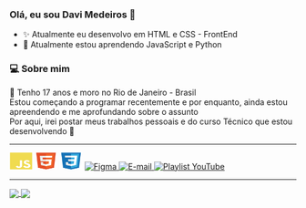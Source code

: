 ### Olá, eu sou Davi Medeiros 👋

- ✨ Atualmente eu desenvolvo em HTML e CSS - FrontEnd
- 🧠 Atualmente estou aprendendo JavaScript e Python

<div>
<h3>💻 Sobre mim</h3>
📍 Tenho 17 anos e moro no Rio de Janeiro - Brasil <br>
Estou começando a programar recentemente e por enquanto, ainda estou apreendendo e me aprofundando sobre o assunto <br> 
Por aqui, irei postar meus trabalhos pessoais e do curso Técnico que estou desenvolvendo 🤙 <br>
  <hr>
  <img alt="JavaScript" height="30" width="40" src="https://raw.githubusercontent.com/devicons/devicon/master/icons/javascript/javascript-plain.svg"/>
  <img alt="HTML5" height="30" width="40" src="https://raw.githubusercontent.com/devicons/devicon/master/icons/html5/html5-original.svg"/>
  <img alt="CSS3" height="30" width="40" src="https://raw.githubusercontent.com/devicons/devicon/master/icons/css3/css3-original.svg"/>
  <a href="https://www.figma.com"><img alt="Figma" src="https://img.shields.io/badge/Figma-F24E1E?style=for-the-badge&logo=figma&logoColor=white"/>
  <a href="mailto:davi.medeiros.silva1@gmail.com?subject=&body="><img alt="E-mail" src="https://img.shields.io/badge/Gmail-D14836?style=for-the-badge&logo=gmail&logoColor=white"/>
  <a href="https://music.youtube.com/playlist?list=PLibow4a6VPxoYZF--MdSSoNxnYM3OkYmA&feature=share"><img alt="Playlist YouTube" src="https://img.shields.io/badge/YouTube_Music-FF0000?style=for-the-badge&logo=youtube-music&logoColor=white"/>
</div>
<hr>
<div>
   <a href="https://github.com/sdeiros"><img align="center" src="https://github-readme-stats.vercel.app/api?username=sdeiros&show_icons=true&theme=dark&include_all_commits=true&count_private=true"/> <a href="https://github.com/sdeiros"><img align="center" height="190em" src="https://github-readme-stats.vercel.app/api/top-langs/?username=sdeiros&layout=compact"/>
</div>

